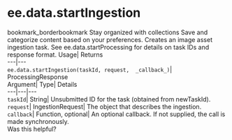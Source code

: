 
#  ee.data.startIngestion 
bookmark_borderbookmark Stay organized with collections  Save and categorize content based on your preferences.
Creates an image asset ingestion task. 
See ee.data.startProcessing for details on task IDs and response format.
Usage| Returns  
---|---  
`ee.data.startIngestion(taskId, request,  _callback_)`| ProcessingResponse  
Argument| Type| Details  
---|---|---  
`taskId`| String| Unsubmitted ID for the task (obtained from newTaskId).  
`request`| IngestionRequest| The object that describes the ingestion.  
`callback`| Function, optional| An optional callback. If not supplied, the call is made synchronously.  
Was this helpful?
